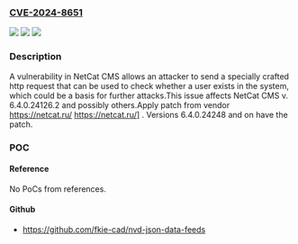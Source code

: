 ### [CVE-2024-8651](https://cve.mitre.org/cgi-bin/cvename.cgi?name=CVE-2024-8651)
![](https://img.shields.io/static/v1?label=Product&message=NetCat%20CMS&color=blue)
![](https://img.shields.io/static/v1?label=Version&message=n%2Fa&color=blue)
![](https://img.shields.io/static/v1?label=Vulnerability&message=CWE-204%3A%20Observable%20Response%20Discrepancy&color=brighgreen)

### Description

A vulnerability in NetCat CMS allows an attacker to send a specially crafted http request that can be used to check whether a user exists in the system, which could be a basis for further attacks.This issue affects NetCat CMS v. 6.4.0.24126.2 and possibly others.Apply patch from vendor  https://netcat.ru/ https://netcat.ru/] . Versions 6.4.0.24248 and on have the patch.

### POC

#### Reference
No PoCs from references.

#### Github
- https://github.com/fkie-cad/nvd-json-data-feeds


